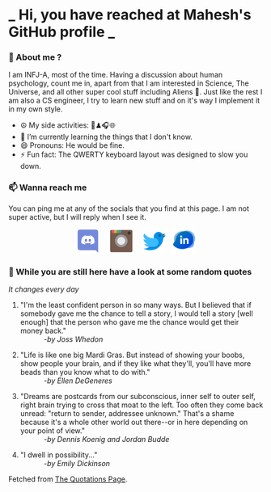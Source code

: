 # **_ Hi, you have reached at Mahesh's GitHub profile _**
### 🌸 About me ?
I am INFJ-A, most of the time. Having a discussion about human psychology, count me in, apart from that I am interested in Science, The Universe, and all other super cool stuff including Aliens 🤫. Just like the rest I am also a CS engineer, I try to learn new stuff and on it's way I implement it in my own style. 
- ☮ My side activities: 🎨♟🎧🌐
- 🌱 I’m currently learning the things that I don't know.
- 😄 Pronouns: He would be fine.
- ⚡ Fun fact: The QWERTY keyboard layout was designed to slow you down.

### 📫 Wanna reach me
You can ping me at any of the socials that you find at this page. I am not super active, but I will reply when I see it.
<p align="center">
<a href="https://discordapp.com/users/733328856957714472"><img src="./Assets/Papirus-Team-Papirus-Apps-Discord.svg" height="50px" width="50px" ></a>&nbsp; &nbsp;  
<a href ="https://instagram.com/obl1v_on"><img src="./Assets/Papirus-Team-Papirus-Apps-Instagram.svg" height="50px" width="50px" ></a>&nbsp;  &nbsp; 
<a href ="https://twitter.com/MaheshN2000"><img src="./Assets/Papirus-Team-Papirus-Apps-Twitter.svg" height ="50px" width="50px" ></a>&nbsp;
<a href ="https://linkedin.com/in/mahesh2000"><img src="./Assets/in.png" height ="50px" width="50px" ></a>

</p>



### 🔰 While you are still here have a look at some random quotes
*It changes every day*

<!-- BLOG-POST-LIST:START -->
 1.  "I'm the least confident person in so many ways. But I believed that if somebody gave me the chance to tell a story, I would tell a story [well enough] that the person who gave me the chance would get their money back." <br> &emsp;&emsp;&emsp; <i>-by Joss Whedon</i> 

 2.  "Life is like one big Mardi Gras. But instead of showing your boobs, show people your brain, and if they like what they'll, you'll have more beads than you know what to do with." <br> &emsp;&emsp;&emsp; <i>-by Ellen DeGeneres</i> 

 3.  "Dreams are postcards from our subconscious, inner self to outer self, right brain trying to cross that moat to the left. Too often they come back unread: "return to sender, addressee unknown." That's a shame because it's a whole other world out there--or in here depending on your point of view." <br> &emsp;&emsp;&emsp; <i>-by Dennis Koenig and Jordan Budde</i> 

 4.  "I dwell in possibility..." <br> &emsp;&emsp;&emsp; <i>-by Emily Dickinson</i> 
<!-- BLOG-POST-LIST:END -->
Fetched from <a href="http://www.quotationspage.com/data/mqotd.rss"> The Quotations Page</a>.
<!-- The above quotes are fetched from " http://www.quotationspage.com/data/mqotd.rss " and the github action used was gautamkrishnar/blog-post-workflow@master -->
